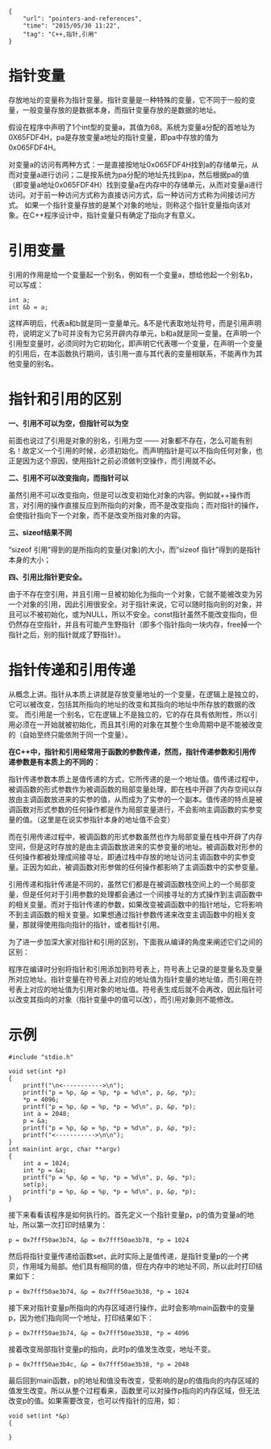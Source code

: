 ```
{
    "url": "pointers-and-references",
    "time": "2015/05/30 11:22",
    "tag": "C++,指针,引用"
}
```

# 指针变量

存放地址的变量称为指针变量。指针变量是一种特殊的变量，它不同于一般的变量，一般变量存放的是数据本身，而指针变量存放的是数据的地址。

假设在程序中声明了1个int型的变量a，其值为68。系统为变量a分配的首地址为0X65FDF4H，pa是存放变量a地址的指针变量，即pa中存放的值为0x065FDF4H。

对变量a的访问有两种方式：一是直接按地址0x065FDF4H找到a的存储单元，从而对变量a进行访问；二是按系统为pa分配的地址先找到pa，然后根据pa的值（即变量a地址0x065FDF4H）找到变量a在内存中的存储单元，从而对变量a进行访问。对于前一种访问方式称为直接访问方式，后一种访问方式称为间接访问方式。
如果一个指针变量存放的是某个对象的地址，则称这个指针变量指向该对象。在C++程序设计中，指针变量只有确定了指向才有意义。

# 引用变量

引用的作用是给一个变量起一个别名，例如有一个变量a，想给他起一个别名b，可以写成：
```
int a;
int &b = a;
```
这样声明后，代表a和b就是同一变量单元。&不是代表取地址符号，而是引用声明符，说明定义了b可并没有为它另开辟内存单元，b和a就是同一变量。在声明一个引用型变量时，必须同时为它初始化，即声明它代表哪一个变量，在声明一个变量的引用后，在本函数执行期间，该引用一直与其代表的变量相联系，不能再作为其他变量的别名。

# 指针和引用的区别

**一、引用不可以为空，但指针可以为空**

前面也说过了引用是对象的别名，引用为空 —— 对象都不存在，怎么可能有别名！故定义一个引用的时候，必须初始化。而声明指针是可以不指向任何对象，也正是因为这个原因，使用指针之前必须做判空操作，而引用就不必。

**二、引用不可以改变指向，而指针可以**

虽然引用不可以改变指向，但是可以改变初始化对象的内容。例如就++操作而言，对引用的操作直接反应到所指向的对象，而不是改变指向；而对指针的操作，会使指针指向下一个对象，而不是改变所指对象的内容。

**三、sizeof结果不同**

“sizeof 引用”得到的是所指向的变量(对象)的大小，而“sizeof 指针”得到的是指针本身的大小；

**四、引用比指针更安全。**

由于不存在空引用，并且引用一旦被初始化为指向一个对象，它就不能被改变为另一个对象的引用，因此引用很安全。对于指针来说，它可以随时指向别的对象，并且可以不被初始化，或为NULL，所以不安全。const指针虽然不能改变指向，但仍然存在空指针，并且有可能产生野指针（即多个指针指向一块内存，free掉一个指针之后，别的指针就成了野指针）。

# 指针传递和引用传递

从概念上讲。指针从本质上讲就是存放变量地址的一个变量，在逻辑上是独立的，它可以被改变，包括其所指向的地址的改变和其指向的地址中所存放的数据的改变。
而引用是一个别名，它在逻辑上不是独立的，它的存在具有依附性，所以引用必须在一开始就被初始化，而且其引用的对象在其整个生命周期中是不能被改变的（自始至终只能依附于同一个变量）。

**在C++中，指针和引用经常用于函数的参数传递，然而，指针传递参数和引用传递参数是有本质上的不同的：**

指针传递参数本质上是值传递的方式，它所传递的是一个地址值。值传递过程中，被调函数的形式参数作为被调函数的局部变量处理，即在栈中开辟了内存空间以存放由主调函数放进来的实参的值，从而成为了实参的一个副本。值传递的特点是被调函数对形式参数的任何操作都是作为局部变量进行，不会影响主调函数的实参变量的值。（这里是在说实参指针本身的地址值不会变）

而在引用传递过程中，被调函数的形式参数虽然也作为局部变量在栈中开辟了内存空间，但是这时存放的是由主调函数放进来的实参变量的地址。被调函数对形参的任何操作都被处理成间接寻址，即通过栈中存放的地址访问主调函数中的实参变量。正因为如此，被调函数对形参做的任何操作都影响了主调函数中的实参变量。

引用传递和指针传递是不同的，虽然它们都是在被调函数栈空间上的一个局部变量，但是任何对于引用参数的处理都会通过一个间接寻址的方式操作到主调函数中的相关变量。而对于指针传递的参数，如果改变被调函数中的指针地址，它将影响不到主调函数的相关变量。如果想通过指针参数传递来改变主调函数中的相关变量，那就得使用指向指针的指针，或者指针引用。

为了进一步加深大家对指针和引用的区别，下面我从编译的角度来阐述它们之间的区别：

程序在编译时分别将指针和引用添加到符号表上，符号表上记录的是变量名及变量所对应地址。指针变量在符号表上对应的地址值为指针变量的地址值，而引用在符号表上对应的地址值为引用对象的地址值。符号表生成后就不会再改，因此指针可以改变其指向的对象（指针变量中的值可以改），而引用对象则不能修改。

# 示例
```
#include "stdio.h"
 
void set(int *p)
{
    printf("\n<----------->\n");
    printf("p = %p, &p = %p, *p = %d\n", p, &p, *p);
    *p = 4096;
    printf("p = %p, &p = %p, *p = %d\n", p, &p, *p);
    int a = 2048;
    p = &a;
    printf("p = %p, &p = %p, *p = %d\n", p, &p, *p);
    printf("<----------->\n\n");
}
int main(int argc, char **argv)
{
    int a = 1024;
    int *p = &a;
    printf("p = %p, &p = %p, *p = %d\n", p, &p, *p);
    set(p);
    printf("p = %p, &p = %p, *p = %d\n", p, &p, *p);
}
```
接下来看看该程序是如何执行的。首先定义一个指针变量p，p的值为变量a的地址，所以第一次打印时结果为：
```
p = 0x7fff50ae3b74, &p = 0x7fff50ae3b78, *p = 1024
```
然后将指针变量传递给函数set，此时实际上是值传递，是指针变量p的一个拷贝，作用域为局部。他们具有相同的值，但在内存中的地址不同，所以此时打印结果如下：
```
p = 0x7fff50ae3b74, &p = 0x7fff50ae3b38, *p = 1024
```
接下来对指针变量p所指向的内存区域进行操作，此时会影响main函数中的变量p，因为他们指向同一个地址，打印结果如下：
```
p = 0x7fff50ae3b74, &p = 0x7fff50ae3b38, *p = 4096
```
接着改变局部指针变量p的指向，此时p的值发生改变，地址不变。
```
p = 0x7fff50ae3b4c, &p = 0x7fff50ae3b38, *p = 2048
```
最后回到main函数，p的地址和值没有改变，受影响的是p的值指向的内存区域的值发生改变。所以从整个过程看来，函数里可以对操作p指向的内存区域，但无法改变p的值。如果需要改变，也可以传指针的应用，如：
```
void set(int *&p)
{
 
}
```